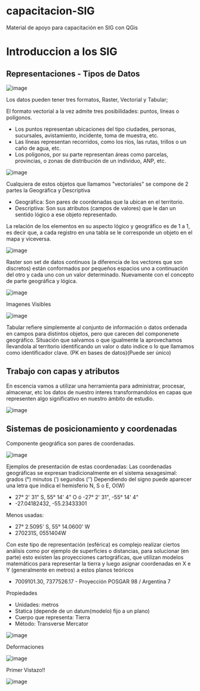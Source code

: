 # capacitacion-SIG
Material de apoyo para capacitación en SIG con QGis

# Introduccion a los SIG

## Representaciones - Tipos de Datos

![image](https://github.com/russorl/capacitacion-SIG/assets/6954564/37c92320-461d-429c-911c-51f6ba7725db)

Los datos pueden tener tres formatos, Raster, Vectorial y Tabular;

El formato vectorial a la vez admite tres posibilidades: puntos, líneas o polígonos.

* Los puntos representan ubicaciones del tipo ciudades, personas, sucursales, avistamiento, incidente, toma de muestra, etc.
* Las líneas representan recorridos, como los ríos, las rutas, trillos o un caño de agua, etc.
* Los polígonos, por su parte representan áreas como parcelas, provincias, o zonas de distribución de un individuo, ANP, etc.

![image](https://github.com/russorl/capacitacion-SIG/assets/6954564/5d20e959-dd21-461e-ba5a-8a01fd588306)

Cualquiera de estos objetos que llamamos "vectoriales" se compone de 2 partes la Geográfica y Descriptiva

* Geográfica: Son pares de coordenadas que la ubican en el territorio.
* Descriptiva: Son sus atributos (campos de valores) que le dan un sentido lógico a ese objeto representado.

La relación de los elementos en su aspecto lógico y geográfico es de 1 a 1, es decir que, a cada registro en una tabla se le corresponde un objeto en el mapa y viceversa. 

![image](https://github.com/russorl/capacitacion-SIG/assets/6954564/c6def464-ef0f-4bc8-977e-2b2f80804cb9)

Raster son set de datos continuos (a diferencia de los vectores que son discretos) están conformados por pequeños espacios uno a continuación del otro y cada uno con un valor determinado. Nuevamente con el concepto de parte geográfica y lógica.

![image](https://github.com/russorl/capacitacion-SIG/assets/6954564/b4383c9d-a76b-462c-a6c7-9a73168b787a)

Imagenes Visibles

![image](https://github.com/russorl/capacitacion-SIG/assets/6954564/c5552715-5e78-492e-a869-56abbd5acdf9)

Tabular refiere simplemente al conjunto de información o datos ordenada en campos para distintos objetos, pero que carecen del componenete geográfico. Situación que salvamos o que igualmente la aprovechamos llevandola al territorio identificando un valor o dato indice o lo que llamamos como identificador clave. (PK en bases de datos)(Puede ser único)

## Trabajo con capas y atributos

En escencia vamos a utilizar una herramienta para administrar, procesar, almacenar, etc los datos de nuestro interes transformandolos en capas que representen algo significativo en nuestro ámbito de estudio.

![image](https://github.com/russorl/capacitacion-SIG/assets/6954564/9c52e2a4-d7e1-49fc-a007-01d375027ca9)


## Sistemas de posicionamiento y coordenadas

Componente geográfica son pares de coordenadas.

![image](https://github.com/russorl/capacitacion-SIG/assets/6954564/a803d3e2-a3fe-4aee-a70d-d94e689fd6c2)

Ejemplos de presentación de estas coordenadas:
Las coordenadas geográficas se expresan tradicionalmente en el sistema sexagesimal: grados (°) minutos (’) segundos (’’)
Dependiendo del signo puede aparecer una letra que indica el hemisferio N, S o E, O(W)
- 27° 2' 31" S, 55° 14' 4" O  ó  -27° 2' 31", -55° 14' 4"
- -27.04182432, -55.23433301

Menos usadas:
- 27° 2.5095' S, 55° 14.0600' W
- 270231S, 0551404W

Con este tipo de representación (esférica) es complejo realizar ciertos análisis como por ejemplo de superficies o distancias, para solucionar (en parte) esto existen las proyecciones cartográficas, que utilizan modelos matemáticos para representar la tierra y luego asignar coordenadas en X e Y (generalmente en metros) a estos planos teóricos

- 7009101.30, 7377526.17  - Proyección POSGAR 98 / Argentina 7

Propiedades
- Unidades: metros
- Statica (depende de un datum(modelo) fijo a un plano)
- Cuerpo que representa: Tierra
- Método: Transverse Mercator

![image](https://github.com/russorl/capacitacion-SIG/assets/6954564/74a49139-2b39-42f4-9611-12f374b854f7)

Deformaciones

![image](https://github.com/russorl/capacitacion-SIG/assets/6954564/b6dd12c3-8650-4989-874a-2390a35d241c)

Primer Vistazo!!

![image](https://github.com/russorl/capacitacion-SIG/assets/6954564/d9232513-b9cf-445c-8459-ccd11816ed04)


